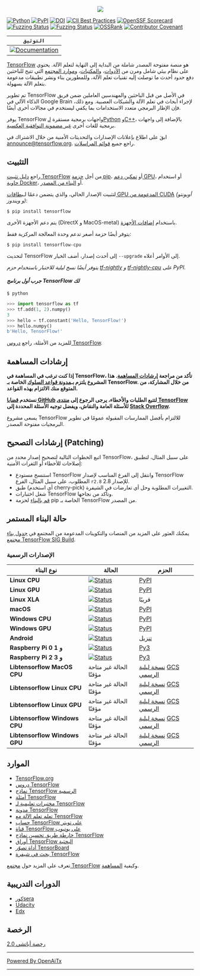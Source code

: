 <div align="center">
  <img src="https://www.tensorflow.org/images/tf_logo_horizontal.png">
</div>

[![Python](https://img.shields.io/pypi/pyversions/tensorflow.svg)](https://badge.fury.io/py/tensorflow)
[![PyPI](https://badge.fury.io/py/tensorflow.svg)](https://badge.fury.io/py/tensorflow)
[![DOI](https://zenodo.org/badge/DOI/10.5281/zenodo.4724125.svg)](https://doi.org/10.5281/zenodo.4724125)
[![CII Best Practices](https://bestpractices.coreinfrastructure.org/projects/1486/badge)](https://bestpractices.coreinfrastructure.org/projects/1486)
[![OpenSSF Scorecard](https://api.securityscorecards.dev/projects/github.com/tensorflow/tensorflow/badge)](https://securityscorecards.dev/viewer/?uri=github.com/tensorflow/tensorflow)
[![Fuzzing Status](https://oss-fuzz-build-logs.storage.googleapis.com/badges/tensorflow.svg)](https://bugs.chromium.org/p/oss-fuzz/issues/list?sort=-opened&can=1&q=proj:tensorflow)
[![Fuzzing Status](https://oss-fuzz-build-logs.storage.googleapis.com/badges/tensorflow-py.svg)](https://bugs.chromium.org/p/oss-fuzz/issues/list?sort=-opened&can=1&q=proj:tensorflow-py)
[![OSSRank](https://shields.io/endpoint?url=https://ossrank.com/shield/44)](https://ossrank.com/p/44)
[![Contributor Covenant](https://img.shields.io/badge/Contributor%20Covenant-v1.4%20adopted-ff69b4.svg)](CODE_OF_CONDUCT.md)

**`التوثيق`** |
------------------- |
[![Documentation](https://img.shields.io/badge/api-reference-blue.svg)](https://www.tensorflow.org/api_docs/) |

[TensorFlow](https://www.tensorflow.org/) هو منصة مفتوحة المصدر شاملة من البداية إلى النهاية لتعلم الآلة. يحتوي على نظام بيئي شامل ومرن من [الأدوات](https://www.tensorflow.org/resources/tools)، و[المكتبات](https://www.tensorflow.org/resources/libraries-extensions)، و[موارد المجتمع](https://www.tensorflow.org/community) التي تتيح للباحثين دفع حدود أحدث ما توصلت إليه تقنيات تعلم الآلة، وللمطورين بناء ونشر تطبيقات مدعومة بتعلم الآلة بسهولة.

تم تطوير TensorFlow في الأصل من قبل الباحثين والمهندسين العاملين ضمن فريق الذكاء الآلي في Google Brain لإجراء أبحاث في تعلم الآلة والشبكات العصبية. ومع ذلك، فإن الإطار البرمجي متعدد الاستخدامات بما يكفي ليستخدم في مجالات أخرى أيضًا.

يوفر TensorFlow واجهات برمجية مستقرة [لـPython](https://www.tensorflow.org/api_docs/python) و[C++](https://www.tensorflow.org/api_docs/cc)، بالإضافة إلى واجهات برمجية للغات أخرى [غير مضمونة التوافقية العكسية](https://www.tensorflow.org/api_docs).

ابقَ على اطلاع بإعلانات الإصدارات والتحديثات الأمنية من خلال الاشتراك في [announce@tensorflow.org](https://groups.google.com/a/tensorflow.org/forum/#!forum/announce). راجع جميع [قوائم المراسلات](https://www.tensorflow.org/community/forums).

## التثبيت

راجع [دليل تثبيت TensorFlow](https://www.tensorflow.org/install) من أجل [حزمة pip](https://www.tensorflow.org/install/pip)، أو [تمكين دعم GPU](https://www.tensorflow.org/install/gpu)، أو استخدام [حاوية Docker](https://www.tensorflow.org/install/docker)، أو [البناء من المصدر](https://www.tensorflow.org/install/source).

لتثبيت الإصدار الحالي، والذي يتضمن دعمًا لـ[بطاقات GPU المدعومة من CUDA](https://www.tensorflow.org/install/gpu) *(أوبونتو و ويندوز)*:

```
$ pip install tensorflow
```

يتم دعم الأجهزة الأخرى (DirectX و MacOS-metal) باستخدام [إضافات الأجهزة](https://www.tensorflow.org/install/gpu_plugins#available_devices).

يتوفر أيضًا حزمة أصغر تدعم وحدة المعالجة المركزية فقط:

```
$ pip install tensorflow-cpu
```

لتحديث TensorFlow إلى أحدث إصدار، أضف الخيار `--upgrade` إلى الأوامر أعلاه.

*يتوفر أيضًا نسخ ليلية للاختبار باستخدام حزم [tf-nightly](https://pypi.python.org/pypi/tf-nightly) و [tf-nightly-cpu](https://pypi.python.org/pypi/tf-nightly-cpu) على PyPI.*

#### *جرب أول برنامج TensorFlow لك*

```shell
$ python
```

```python
>>> import tensorflow as tf
>>> tf.add(1, 2).numpy()
3
>>> hello = tf.constant('Hello, TensorFlow!')
>>> hello.numpy()
b'Hello, TensorFlow!'
```

للمزيد من الأمثلة، راجع [دروس TensorFlow](https://www.tensorflow.org/tutorials/).

## إرشادات المساهمة

**إذا كنت ترغب في المساهمة في TensorFlow، تأكد من مراجعة [إرشادات المساهمة](CONTRIBUTING.md). هذا المشروع يلتزم بـ[مدونة قواعد السلوك](CODE_OF_CONDUCT.md) الخاصة بـ TensorFlow. من خلال المشاركة، من المتوقع منك الالتزام بهذه القواعد.**

**نستخدم [قضايا GitHub](https://github.com/tensorflow/tensorflow/issues) لتتبع الطلبات والأخطاء، يرجى الرجوع إلى [منتدى TensorFlow](https://discuss.tensorflow.org/) للأسئلة العامة والنقاش، ويفضل توجيه الأسئلة المحددة إلى [Stack Overflow](https://stackoverflow.com/questions/tagged/tensorflow).**

يسعى مشروع TensorFlow للالتزام بأفضل الممارسات المقبولة عمومًا في تطوير البرمجيات مفتوحة المصدر.

## إرشادات التصحيح (Patching)

اتبع الخطوات التالية لتصحيح إصدار محدد من TensorFlow، على سبيل المثال، لتطبيق إصلاحات للأخطاء أو الثغرات الأمنية:

*   استنسخ مستودع TensorFlow وانتقل إلى الفرع المناسب لإصدار TensorFlow المطلوب، على سبيل المثال، الفرع `r2.8` للإصدار 2.8.
*   طبق (أي استخدم cherry-pick) التغييرات المطلوبة وحل أي تعارضات في الشيفرة.
*   شغل اختبارات TensorFlow وتأكد من نجاحها.
*   [قم بالبناء](https://www.tensorflow.org/install/source) لحزمة pip الخاصة بـ TensorFlow من المصدر.

## حالة البناء المستمر

يمكنك العثور على المزيد من المنصات والتكوينات المدعومة من المجتمع في [جدول بناء مجتمع TensorFlow SIG Build](https://github.com/tensorflow/build#community-supported-tensorflow-builds).

### الإصدارات الرسمية

نوع البناء                    | الحالة                                                                                                                                                                           | الحزم
----------------------------- | -------------------------------------------------------------------------------------------------------------------------------------------------------------------------------- | ---------
**Linux CPU**                 | [![Status](https://storage.googleapis.com/tensorflow-kokoro-build-badges/ubuntu-cc.svg)](https://storage.googleapis.com/tensorflow-kokoro-build-badges/ubuntu-cc.html)           | [PyPI](https://pypi.org/project/tf-nightly/)
**Linux GPU**                 | [![Status](https://storage.googleapis.com/tensorflow-kokoro-build-badges/ubuntu-gpu-py3.svg)](https://storage.googleapis.com/tensorflow-kokoro-build-badges/ubuntu-gpu-py3.html) | [PyPI](https://pypi.org/project/tf-nightly-gpu/)
**Linux XLA**                 | [![Status](https://storage.googleapis.com/tensorflow-kokoro-build-badges/ubuntu-xla.svg)](https://storage.googleapis.com/tensorflow-kokoro-build-badges/ubuntu-xla.html)         | قريبًا
**macOS**                     | [![Status](https://storage.googleapis.com/tensorflow-kokoro-build-badges/macos-py2-cc.svg)](https://storage.googleapis.com/tensorflow-kokoro-build-badges/macos-py2-cc.html)     | [PyPI](https://pypi.org/project/tf-nightly/)
**Windows CPU**               | [![Status](https://storage.googleapis.com/tensorflow-kokoro-build-badges/windows-cpu.svg)](https://storage.googleapis.com/tensorflow-kokoro-build-badges/windows-cpu.html)       | [PyPI](https://pypi.org/project/tf-nightly/)
**Windows GPU**               | [![Status](https://storage.googleapis.com/tensorflow-kokoro-build-badges/windows-gpu.svg)](https://storage.googleapis.com/tensorflow-kokoro-build-badges/windows-gpu.html)       | [PyPI](https://pypi.org/project/tf-nightly-gpu/)
**Android**                   | [![Status](https://storage.googleapis.com/tensorflow-kokoro-build-badges/android.svg)](https://storage.googleapis.com/tensorflow-kokoro-build-badges/android.html)               | [تنزيل](https://bintray.com/google/tensorflow/tensorflow/_latestVersion)
**Raspberry Pi 0 و 1**        | [![Status](https://storage.googleapis.com/tensorflow-kokoro-build-badges/rpi01-py3.svg)](https://storage.googleapis.com/tensorflow-kokoro-build-badges/rpi01-py3.html)           | [Py3](https://storage.googleapis.com/tensorflow-nightly/tensorflow-1.10.0-cp34-none-linux_armv6l.whl)
**Raspberry Pi 2 و 3**        | [![Status](https://storage.googleapis.com/tensorflow-kokoro-build-badges/rpi23-py3.svg)](https://storage.googleapis.com/tensorflow-kokoro-build-badges/rpi23-py3.html)           | [Py3](https://storage.googleapis.com/tensorflow-nightly/tensorflow-1.10.0-cp34-none-linux_armv7l.whl)
**Libtensorflow MacOS CPU**   | الحالة غير متاحة مؤقتًا                                                                                                                                                         | [نسخة ليلية](https://storage.googleapis.com/libtensorflow-nightly/prod/tensorflow/release/macos/latest/macos_cpu_libtensorflow_binaries.tar.gz) [GCS الرسمي](https://storage.googleapis.com/tensorflow/)
**Libtensorflow Linux CPU**   | الحالة غير متاحة مؤقتًا                                                                                                                                                         | [نسخة ليلية](https://storage.googleapis.com/libtensorflow-nightly/prod/tensorflow/release/ubuntu_16/latest/cpu/ubuntu_cpu_libtensorflow_binaries.tar.gz) [GCS الرسمي](https://storage.googleapis.com/tensorflow/)
**Libtensorflow Linux GPU**   | الحالة غير متاحة مؤقتًا                                                                                                                                                         | [نسخة ليلية](https://storage.googleapis.com/libtensorflow-nightly/prod/tensorflow/release/ubuntu_16/latest/gpu/ubuntu_gpu_libtensorflow_binaries.tar.gz) [GCS الرسمي](https://storage.googleapis.com/tensorflow/)
**Libtensorflow Windows CPU** | الحالة غير متاحة مؤقتًا                                                                                                                                                         | [نسخة ليلية](https://storage.googleapis.com/libtensorflow-nightly/prod/tensorflow/release/windows/latest/cpu/windows_cpu_libtensorflow_binaries.tar.gz) [GCS الرسمي](https://storage.googleapis.com/tensorflow/)
**Libtensorflow Windows GPU** | الحالة غير متاحة مؤقتًا                                                                                                                                                         | [نسخة ليلية](https://storage.googleapis.com/libtensorflow-nightly/prod/tensorflow/release/windows/latest/gpu/windows_gpu_libtensorflow_binaries.tar.gz) [GCS الرسمي](https://storage.googleapis.com/tensorflow/)

## الموارد

*   [TensorFlow.org](https://www.tensorflow.org)
*   [دروس TensorFlow](https://www.tensorflow.org/tutorials/)
*   [نماذج TensorFlow الرسمية](https://github.com/tensorflow/models/tree/master/official)
*   [أمثلة TensorFlow](https://github.com/tensorflow/examples)
*   [مختبرات تعليمية لـ TensorFlow](https://codelabs.developers.google.com/?cat=TensorFlow)
*   [مدونة TensorFlow](https://blog.tensorflow.org)
*   [تعلم تعلم الآلة مع TensorFlow](https://www.tensorflow.org/resources/learn-ml)
*   [حساب TensorFlow على تويتر](https://twitter.com/tensorflow)
*   [قناة TensorFlow على يوتيوب](https://www.youtube.com/channel/UC0rqucBdTuFTjJiefW5t-IQ)
*   [خارطة طريق تحسين نماذج TensorFlow](https://www.tensorflow.org/model_optimization/guide/roadmap)
*   [أوراق TensorFlow البحثية](https://www.tensorflow.org/about/bib)
*   [أداة تصوّر TensorBoard](https://github.com/tensorflow/tensorboard)
*   [بحث في شيفرة TensorFlow](https://cs.opensource.google/tensorflow/tensorflow)

تعرف على المزيد حول [مجتمع TensorFlow](https://www.tensorflow.org/community) وكيفية [المساهمة](https://www.tensorflow.org/community/contribute).

## الدورات التدريبية

* [كورsera](https://www.coursera.org/search?query=TensorFlow)
* [Udacity](https://www.udacity.com/courses/all?search=TensorFlow)
* [Edx](https://www.edx.org/search?q=TensorFlow)

## الرخصة

[رخصة أباتشي 2.0](LICENSE)


---

[Powered By OpenAiTx](https://github.com/OpenAiTx/OpenAiTx)

---